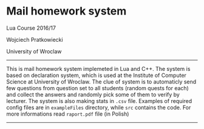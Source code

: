 Mail homework system
=======================

Lua Course 2016/17

Wojciech Pratkowiecki

University of Wroclaw

-----------------

This is mail homework system implemeted in Lua and C++. The system is based on declaration system, which is used at the Institute of Computer Science at University of Wroclaw. The clue of system is to automaticly send few questions from question set to all students (random quests for each) and collect the answers and randomly pick some of them to verify by lecturer. The system is also making stats in `.csv` file. Examples of required config files are in `exampleFiles` directory, while `src` contains the code. For more informations read `raport.pdf` file (in Polish)  

---------------
